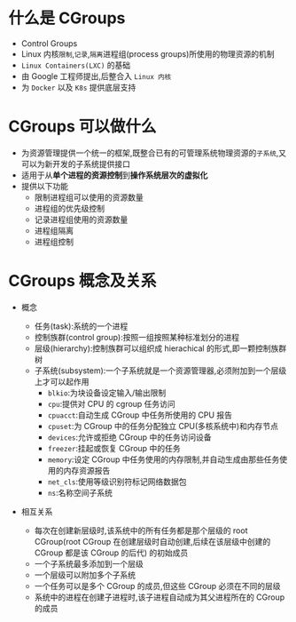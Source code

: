 # 什么是 CGroups
- Control Groups
- Linux 内核`限制`,`记录`,`隔离`进程组(process groups)所使用的物理资源的机制
- `Linux Containers(LXC)` 的基础
- 由 Google 工程师提出,后整合入 `Linux 内核`
- 为 `Docker` 以及 `K8s` 提供底层支持

# CGroups 可以做什么
- 为资源管理提供一个统一的框架,既整合已有的可管理系统物理资源的`子系统`,又可以为新开发的子系统提供接口
- 适用于从**单个进程的资源控制**到**操作系统层次的虚拟化**
- 提供以下功能
  - 限制进程组可以使用的资源数量
  - 进程组的优先级控制
  - 记录进程组使用的资源数量
  - 进程组隔离
  - 进程组控制

# CGroups 概念及关系
- 概念
  - 任务(task):系统的一个进程
  - 控制族群(control group):按照一组按照某种标准划分的进程
  - 层级(hierarchy):控制族群可以组织成 hierachical 的形式,即一颗控制族群树
  - 子系统(subsystem):一个子系统就是一个资源管理器,必须附加到一个层级上才可以起作用
    - `blkio`:为块设备设定输入/输出限制
    - `cpu`:提供对 CPU 的 cgroup 任务访问
    - `cpuacct`:自动生成 CGroup 中任务所使用的 CPU 报告
    - `cpuset`:为 CGroup 中的任务分配独立 CPU(多核系统中)和内存节点
    - `devices`:允许或拒绝 CGroup 中的任务访问设备
    - `freezer`:挂起或恢复 CGroup 中的任务
    - `memory`:设定 CGroup 中任务使用的内存限制,并自动生成由那些任务使用的内存资源报告
    - `net_cls`:使用等级识别符标记网络数据包
    - `ns`:名称空间子系统

- 相互关系
  - 每次在创建新层级时,该系统中的所有任务都是那个层级的 root CGroup(root CGroup 在创建层级时自动创建,后续在该层级中创建的 CGroup 都是该 CGroup 的后代) 的初始成员
  - 一个子系统最多添加到一个层级
  - 一个层级可以附加多个子系统
  - 一个任务可以是多个 CGroup 的成员,但这些 CGroup 必须在不同的层级
  - 系统中的进程在创建子进程时,该子进程自动成为其父进程所在的 CGroup 的成员